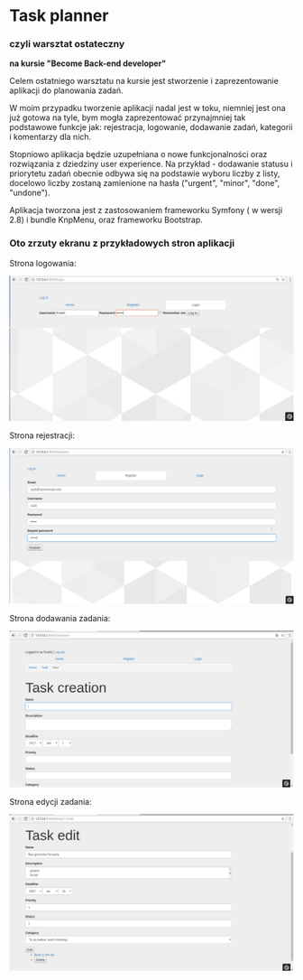 # Task planner
### czyli warsztat ostateczny  
__na kursie "Become Back-end developer"__

Celem ostatniego warsztatu na kursie jest stworzenie i zaprezentowanie aplikacji do planowania zadań.

W moim przypadku tworzenie aplikacji nadal jest w toku, niemniej jest ona już gotowa na tyle, 
bym mogła zaprezentować przynajmniej tak podstawowe funkcje jak: rejestracja, logowanie, dodawanie zadań,
kategorii i komentarzy dla nich. 

Stopniowo aplikacja będzie uzupełniana o nowe funkcjonalności oraz rozwiązania z dziedziny user experience.
Na przykład - dodawanie statusu i priorytetu zadań obecnie odbywa się na podstawie wyboru liczby z listy, 
docelowo liczby zostaną zamienione na hasła ("urgent", "minor", "done", "undone").


Aplikacja tworzona jest z zastosowaniem frameworku Symfony ( w wersji 2.8) i bundle KnpMenu, oraz frameworku Bootstrap.


### Oto zrzuty ekranu z przykładowych stron aplikacji


Strona logowania:

![LoginImg](task_planner/photo/login.png)

Strona rejestracji:

![RegistrationImg](task_planner/photo/registration.png)

Strona dodawania zadania:

![NewTaskImg](task_planner/photo/newtask.png)

Strona edycji zadania:

![TaskEditionImg](task_planner/photo/taskedition.png)

